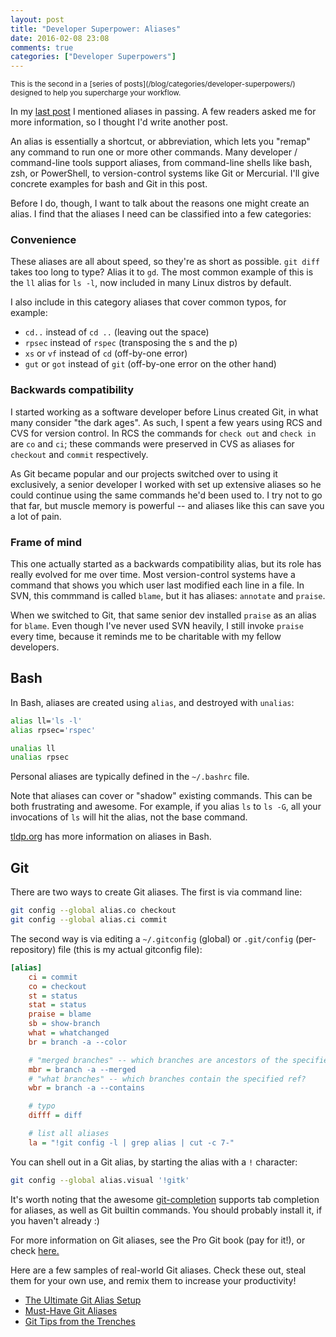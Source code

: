 ```yaml
---
layout: post
title: "Developer Superpower: Aliases"
date: 2016-02-08 23:08
comments: true
categories: ["Developer Superpowers"]
---
```


<small>
This is the second in a
[series of posts](/blog/categories/developer-superpowers/)
designed to help you supercharge your workflow.
</small>

In my [last post](/blog/2015/06/08/developer-superpower-z/) I mentioned
aliases in passing. A few readers asked me for more information, so I thought
I'd write another post.

An alias is essentially a shortcut, or abbreviation, which lets you "remap" any
command to run one or more other commands. Many developer / command-line tools
support aliases, from command-line shells like bash, zsh, or PowerShell, to
version-control systems like Git or Mercurial. I'll give concrete examples for
bash and Git in this post.

Before I do, though, I want to talk about the reasons one might create an alias.
I find that the aliases I need can be classified into a few categories:

### Convenience

These aliases are all about speed, so they're as short as possible.
`git diff` takes too long to type? Alias it to `gd`.
The most common example of this is the `ll` alias for `ls -l`, now included
in many Linux distros by default.

I also include in this category aliases that cover common typos, for example:

  * `cd..` instead of `cd ..` (leaving out the space)
  * `rpsec` instead of `rspec` (transposing the s and the p)
  * `xs` or `vf` instead of `cd` (off-by-one error)
  * `gut` or `got` instead of `git` (off-by-one error on the other hand)

### Backwards compatibility

I started working as a software developer before Linus created Git, in what
many consider "the dark ages". As such, I spent a few years using RCS and CVS
for version control. In RCS the commands for `check out` and `check in` are
`co` and `ci`; these commands were preserved in CVS as aliases for
`checkout` and `commit` respectively.

As Git became popular and our projects switched over to using it exclusively,
a senior developer I worked with set up extensive aliases so he could continue
using the same commands he'd been used to. I try not to go that far, but muscle
memory is powerful -- and aliases like this can save you a lot of pain.

### Frame of mind

This one actually started as a backwards compatibility alias, but its role has
really evolved for me over time. Most version-control systems have a command
that shows you which user last modified each line in a file. In SVN, this
commmand is called `blame`, but it has aliases: `annotate` and `praise`.

When we switched to Git, that same senior dev installed `praise` as an alias for
`blame`. Even though I've never used SVN heavily, I still invoke `praise` every
time, because it reminds me to be charitable with my fellow developers.

## Bash

In Bash, aliases are created using `alias`, and destroyed with `unalias`:

```bash
alias ll='ls -l'
alias rpsec='rspec'

unalias ll
unalias rpsec
```

Personal aliases are typically defined in the `~/.bashrc` file.

Note that aliases can cover or "shadow" existing commands. This can be both
frustrating and awesome. For example, if you alias `ls` to `ls -G`, all your
invocations of `ls` will hit the alias, not the base command.

[tldp.org][bash-aliases] has more information on aliases in Bash.

## Git

There are two ways to create Git aliases. The first is via command line:

```bash
git config --global alias.co checkout
git config --global alias.ci commit
```

The second way is via editing a `~/.gitconfig` (global) or
`.git/config` (per-repository) file (this is my actual gitconfig file):

```ini
[alias]
    ci = commit
    co = checkout
    st = status
    stat = status
    praise = blame
    sb = show-branch
    what = whatchanged
    br = branch -a --color

    # "merged branches" -- which branches are ancestors of the specified ref?
    mbr = branch -a --merged
    # "what branches" -- which branches contain the specified ref?
    wbr = branch -a --contains

    # typo
    difff = diff

    # list all aliases
    la = "!git config -l | grep alias | cut -c 7-"
```

You can shell out in a Git alias, by starting the alias with a `!` character:

```bash
git config --global alias.visual '!gitk'
```

It's worth noting that the awesome [git-completion][git-completion] supports
tab completion for aliases, as well as Git builtin commands. You should probably
install it, if you haven't already :)

For more information on Git aliases, see the Pro Git book (pay for it!), or
check [here.][git-aliases]

Here are a few samples of real-world Git aliases. Check these out, steal them
for your own use, and remix them to increase your productivity!

  * [The Ultimate Git Alias Setup][ultimate-git-alias-setup]
  * [Must-Have Git Aliases][must-have-git-aliases]
  * [Git Tips from the Trenches][git-from-the-trenches]


[bash-aliases]: http://tldp.org/LDP/abs/html/aliases.html
[git-completion]: https://github.com/git/git/blob/master/contrib/completion/git-completion.bash
[git-aliases]: https://git-scm.com/book/en/v2/Git-Basics-Git-Aliases
[ultimate-git-alias-setup]: https://gist.github.com/mwhite/6887990
[must-have-git-aliases]: http://durdn.com/blog/2012/11/22/must-have-git-aliases-advanced-examples/
[git-from-the-trenches]: https://ochronus.com/git-tips-from-the-trenches/
